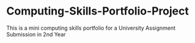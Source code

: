 # Computing-Skills-Portfolio-Project
This is a mini computing skills portfolio for a University Assignment Submission in 2nd Year
